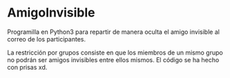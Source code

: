 # AmigoInvisible
Programilla en Python3 para repartir de manera oculta el amigo invisible al correo de los participantes.

La restricción por grupos consiste en que los miembros de un mismo grupo no podrán ser amigos invisibles entre ellos mismos.
El código se ha hecho con prisas xd.
